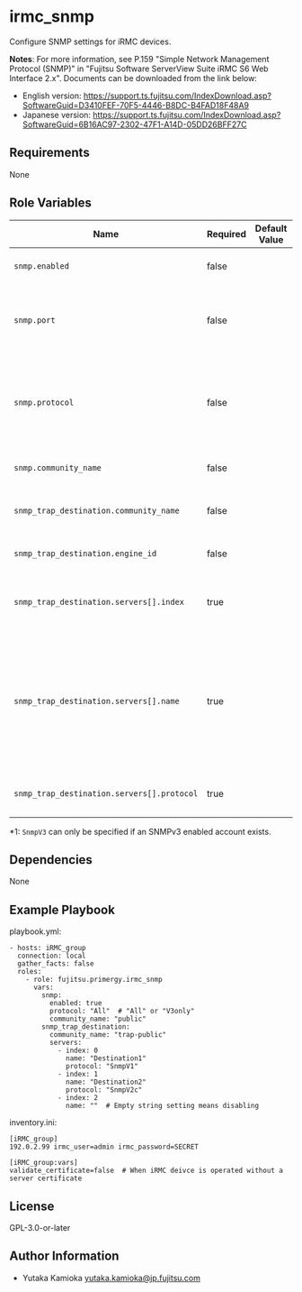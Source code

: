 irmc_snmp
=========

Configure SNMP settings for iRMC devices.

**Notes**:
For more information, see P.159 "Simple Network Management Protocol (SNMP)" in "Fujitsu Software ServerView Suite iRMC S6 Web Interface 2.x".
Documents can be downloaded from the link below:

- English version: <https://support.ts.fujitsu.com/IndexDownload.asp?SoftwareGuid=D3410FEF-70F5-4446-B8DC-B4FAD18F48A9>
- Japanese version: <https://support.ts.fujitsu.com/IndexDownload.asp?SoftwareGuid=6B16AC97-2302-47F1-A14D-05DD26BFF27C>

Requirements
------------

None

Role Variables
--------------

| Name | Required | Default Value | Choices | Type | Description |
|------|----------|---------------|---------|------|-------------|
| `snmp.enabled` | false | | | bool | Enables/disables the SNMP service. |
| `snmp.port` | false | | | int | Port on which the SNMP service is listening (normally UDP 161). |
| `snmp.protocol` | false | | `All`, `V3only` | str | SNMP protocol version to be used. If "All" is specified, all SNMP protocol versions (SNMP v1/v2c/v3) are supported. |
| `snmp.community_name` | false | | | | SNMPv1/v2c Community name |
| `snmp_trap_destination.community_name` | false | | | str | Community name used for SNMP v1/v2 trap sending. |
| `snmp_trap_destination.engine_id` | false | | | str | The Engine ID is used for sending SNMPv3 traps. |
| `snmp_trap_destination.servers[].index` | true | | 0 to 6 | int | Forwarding of SNMP traps to up to seven SNMP servers is supported. |
| `snmp_trap_destination.servers[].name` | true | | | str | DNS names or IP addresses of the servers that are configured as trap destinations.<br/> If the empty string is specified, the trap transmission will be disabled.|
| `snmp_trap_destination.servers[].protocol` | true | | `SnmpV1`, `SnmpV2c`, `SnmpV3` (*1) | str | SNMP protocol version to be used. |

*1: `SnmpV3` can only be specified if an SNMPv3 enabled account exists.

Dependencies
------------

None

Example Playbook
----------------

playbook.yml:

    - hosts: iRMC_group
      connection: local
      gather_facts: false
      roles:
        - role: fujitsu.primergy.irmc_snmp
          vars:
            snmp:
              enabled: true
              protocol: "All"  # "All" or "V3only"
              community_name: "public"
            snmp_trap_destination:
              community_name: "trap-public"
              servers:
                - index: 0
                  name: "Destination1"
                  protocol: "SnmpV1"
                - index: 1
                  name: "Destination2"
                  protocol: "SnmpV2c"
                - index: 2
                  name: ""  # Empty string setting means disabling

inventory.ini:

    [iRMC_group]
    192.0.2.99 irmc_user=admin irmc_password=SECRET

    [iRMC_group:vars]
    validate_certificate=false  # When iRMC deivce is operated without a server certificate

License
-------

GPL-3.0-or-later

Author Information
------------------

- Yutaka Kamioka <yutaka.kamioka@jp.fujitsu.com>
